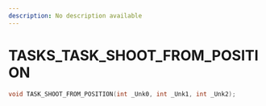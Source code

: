 ```yaml
---
description: No description available 
---
```


# TASKS\_TASK_SHOOT_FROM_POSITION

```cpp
void TASK_SHOOT_FROM_POSITION(int _Unk0, int _Unk1, int _Unk2);
```